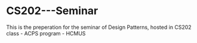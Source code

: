 # CS202---Seminar
This is the preperation for the seminar of Design Patterns, hosted in CS202 class - ACPS program - HCMUS
